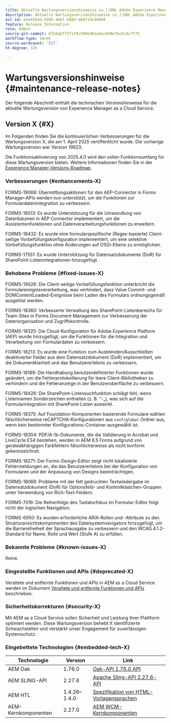 ```yaml
---
title: Aktuelle Wartungsversionshinweise zu [!DNL Adobe Experience Manager] as a Cloud Service.
description: Aktuelle Wartungsversionshinweise zu [!DNL Adobe Experience Manager] as a Cloud Service.
exl-id: eee42b4d-9206-4ebf-b88d-d8df14c46094
feature: Release Information
role: Admin
source-git-commit: 67b9a5f73f1f8c599e902a0ac0d8efbc614c7f75
workflow-type: tm+mt
source-wordcount: '517'
ht-degree: 32%

---
```



# Wartungsversionshinweise {#maintenance-release-notes}

Der folgende Abschnitt enthält die technischen Versionshinweise für die aktuelle Wartungsversion von Experience Manager as a Cloud Service.

## Version X {#X}

Im Folgenden finden Sie die kontinuierlichen Verbesserungen für die Wartungsversion X, die am 1. April 2025 veröffentlicht wurde. Die vorherige Wartungsversion war Version 19823.

Die Funktionsaktivierung von 2025.4.0 wird den vollen Funktionsumfang für diese Wartungsversion bieten. Weitere Informationen finden Sie in der [Experience Manager-Versions-Roadmap](https://experienceleague.adobe.com/de/docs/experience-manager-release-information/aem-release-updates/update-releases-roadmap).

### Verbesserungen {#enhancements-X}

FORMS-19068: Übermittlungsaktionen für den AEP-Connector in Forms Manager-APIs werden nun unterstützt, um die Funktionen zur Formulardatenintegration zu verbessern.

FORMS-18513: Es wurde Unterstützung für die Umwandlung von Datenbäumen in AEP Connector implementiert, um die Assistentenfunktionen und Datenverarbeitungsfunktionen zu erweitern.

FORMS-18432: Es wurde eine formularspezifische (Regex-basierte) Client-seitige Vorbefüllungskonfiguration implementiert, um eine selektive Vorbefüllungsfunktion ohne Änderungen auf OSGi-Ebene zu ermöglichen.

FORMS-17551: Es wurde Unterstützung für Datensatzdokumente (DoR) für SharePoint-Listenintegrationen hinzugefügt.

### Behobene Probleme {#fixed-issues-X}

FORMS-19028: Die Client-seitige Vorbefüllungsfunktion unterbricht die Formularereignisverarbeitung, was verhindert, dass Value Commit- und DOMContentLoaded-Ereignisse beim Laden des Formulars ordnungsgemäß ausgelöst werden.

FORMS-18360: Verbesserte Verwaltung des SharePoint-Listenbereichs für Team-Sites in Forms Document Management zur Verbesserung der Datenorganisation und Zugriffskontrolle.

FORMS-18325: Die Cloud-Konfiguration für Adobe Experience Platform (AEP) wurde hinzugefügt, um die Funktionen für die Integration und Verarbeitung von Formulardaten zu verbessern.

FORMS-18213: Es wurde eine Funktion zum Ausblenden/Ausschließen deaktivierter Felder aus dem Datensatzdokument (DoR) implementiert, um die Dokumentklarheit und das Benutzererlebnis zu verbessern.

FORMS-18189: Die Handhabung benutzerdefinierter Funktionen wurde geändert, um die Fehlerprotokollierung für leere Client-Bibliotheken zu verhindern und die Fehleranzeige in der Benutzeroberfläche zu verbessern.

FORMS-18426: Die SharePoint-Listensuchfunktion schlägt fehl, wenn Listennamen Sonderzeichen enthalten (z. B. &quot;-„), was sich auf die Formularintegration mit SharePoint-Listen auswirkt.

FORMS-18375: Auf Foundation-Komponenten basierende Formulare wählen fälschlicherweise reCAPTCHA-Konfigurationen aus `conf/global` Ordner aus, wenn kein bestimmter Konfigurations-Container ausgewählt ist.

FORMS-18304: PDF/A-1b-Dokumente, die die Validierung in Acrobat und LiveCycle ES4 bestehen, werden in AEM 6.5 Forms aufgrund von geräteabhängigen Farbfehlern fälschlicherweise als nicht konform gekennzeichnet.

FORMS-18271: Der Forms-Design-Editor zeigt nicht lokalisierte Fehlermeldungen an, die das Benutzererlebnis bei der Konfiguration von Formularen und der Anpassung von Designs beeinträchtigen.

FORMS-18068: Probleme mit der fett gedruckten Textwiedergabe im Datensatzdokument (DoR) für Optionsfeld- und Kontrollkästchen-Gruppen unter Verwendung von Rich-Text-Feldern.

FORMS-7016: Die Reihenfolge des Tastaturfokus im Formular-Editor folgt nicht der logischen Navigation.

FORMS-6950: Es wurden erforderliche ARIA-Rollen und -Attribute zu den Strukturansichtskomponenten des Dateisystemnavigators hinzugefügt, um die Barrierefreiheit der Sprachausgabe zu verbessern und den WCAG 4.1.2-Standard für Name, Rolle und Wert (Stufe A) zu erfüllen.

### Bekannte Probleme {#known-issues-X}

Keine.

### Eingestellte Funktionen und APIs {#deprecated-X}

Veraltete und entfernte Funktionen und APIs in AEM as a Cloud Service werden im Dokument [Veraltete und entfernte Funktionen und APIs](/help/release-notes/deprecated-removed-features.md) beschrieben.

### Sicherheitskorrekturen {#security-X}

Mit AEM as a Cloud Service sollen Sicherheit und Leistung Ihrer Plattform optimiert werden. Diese Wartungsversion behebt X identifizierte Schwachstellen und verstärkt unser Engagement für zuverlässigen Systemschutz.

### Eingebettete Technologien {#embedded-tech-X}

| Technologie | Version | Link |
|---|---|---|
| AEM Oak | 1.76.0 | [Oak-API 1.76.0 API](https://www.javadoc.io/doc/org.apache.jackrabbit/oak-api/1.76.0/index.html) |
| AEM SLING-API | 2.27.6 | [Apache Sling-API 2.27.6-API](https://www.javadoc.io/doc/org.apache.sling/org.apache.sling.api/latest/index.html) |
| AEM HTL | 1.4.26–1.4.0 | [Spezifikation von HTML-Vorlagensprachen](https://github.com/adobe/htl-spec) |
| AEM-Kernkomponenten | 2.27.0 | [AEM WCM-Kernkomponenten](https://github.com/adobe/aem-core-wcm-components) |

